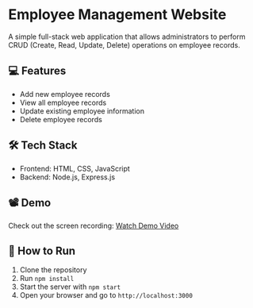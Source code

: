 # Employee Management Website

A simple full-stack web application that allows administrators to perform CRUD (Create, Read, Update, Delete) operations on employee records.

## 💻 Features
- Add new employee records
- View all employee records
- Update existing employee information
- Delete employee records

## 🛠️ Tech Stack
- Frontend: HTML, CSS, JavaScript
- Backend: Node.js, Express.js

## 📽 Demo
Check out the screen recording: [Watch Demo Video](https://github.com/941-Abhi/Prodigy_2/blob/99df69c7ca3bacdbc9ff7ff85b779d68347cea6a/demo.mp4)

## 🚀 How to Run
1. Clone the repository
2. Run `npm install`
3. Start the server with `npm start`
4. Open your browser and go to `http://localhost:3000`
